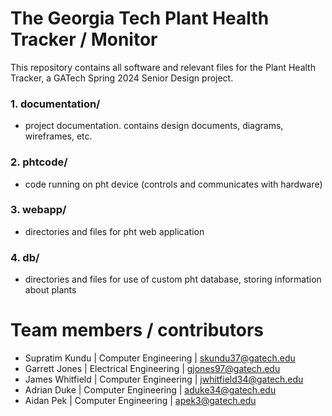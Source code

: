 # The Georgia Tech Plant Health Tracker / Monitor
This repository contains all software and relevant files for the Plant Health Tracker, a GATech Spring 2024 Senior Design project.

### 1. documentation/
   - project documentation. contains design documents, diagrams, wireframes, etc.

### 2. phtcode/
   - code running on pht device (controls and communicates with hardware)

### 3. webapp/
   - directories and files for pht web application

### 4. db/
   - directories and files for use of custom pht database, storing information about plants

# Team members / contributors
* Supratim Kundu  |  Computer Engineering  |  skundu37@gatech.edu 
* Garrett Jones  |  Electrical Engineering  |  gjones97@gatech.edu 
* James Whitfield   |  Computer Engineering  |  jwhitfield34@gatech.edu 
* Adrian Duke  |  Computer Engineering  |  aduke34@gatech.edu 
* Aidan Pek  |  Computer Engineering  |  apek3@gatech.edu 
